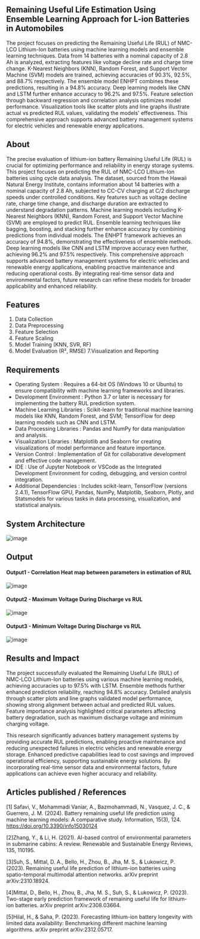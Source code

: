 ## Remaining Useful Life Estimation Using Ensemble Learning Approach for L-ion Batteries in Automobiles

The project focuses on predicting the Remaining Useful Life (RUL) of NMC-LCO Lithium-Ion batteries using machine learning models and ensemble learning techniques. Data from 14 batteries with a nominal capacity of 2.8 Ah is analyzed, extracting features like voltage decline rate and charge time change. K-Nearest Neighbors (KNN), Random Forest, and Support Vector Machine (SVM) models are trained, achieving accuracies of 90.3%, 92.5%, and 88.7% respectively. The ensemble model ENHPT combines these predictions, resulting in a 94.8% accuracy. Deep learning models like CNN and LSTM further enhance accuracy to 96.2% and 97.5%. Feature selection through backward regression and correlation analysis optimizes model performance. Visualization tools like scatter plots and line graphs illustrate actual vs predicted RUL values, validating the models' effectiveness. This comprehensive approach supports advanced battery management systems for electric vehicles and renewable energy applications.
## About
<!--Detailed Description about the project-->
The precise evaluation of lithium-ion battery Remaining Useful Life (RUL) is crucial for optimizing performance and reliability in energy storage systems. This project focuses on predicting the RUL of NMC-LCO Lithium-Ion batteries using cycle data analysis. The dataset, sourced from the Hawaii Natural Energy Institute, contains information about 14 batteries with a nominal capacity of 2.8 Ah, subjected to CC-CV charging at C/2 discharge speeds under controlled conditions. Key features such as voltage decline rate, charge time change, and discharge duration are extracted to understand degradation patterns. Machine learning models including K-Nearest Neighbors (KNN), Random Forest, and Support Vector Machine (SVM) are employed to predict RUL. Ensemble learning techniques like bagging, boosting, and stacking further enhance accuracy by combining predictions from individual models. The ENHPT framework achieves an accuracy of 94.8%, demonstrating the effectiveness of ensemble methods. Deep learning models like CNN and LSTM improve accuracy even further, achieving 96.2% and 97.5% respectively. This comprehensive approach supports advanced battery management systems for electric vehicles and renewable energy applications, enabling proactive maintenance and reducing operational costs. By integrating real-time sensor data and environmental factors, future research can refine these models for broader applicability and enhanced reliability.

## Features
<!--List the features of the project as shown below-->
1. Data Collection
2. Data Preprocessing
3. Feature Selection
4. Feature Scaling
5. Model Training (KNN, SVR, RF)
6. Model Evaluation (R², RMSE)
7.Visualization and Reporting



## Requirements
<!--List the requirements of the project as shown below-->
* Operating System : Requires a 64-bit OS (Windows 10 or Ubuntu) to ensure compatibility with machine learning frameworks and libraries.
* Development Environment : Python 3.7 or later is necessary for implementing the battery RUL prediction system.
* Machine Learning Libraries : Scikit-learn for traditional machine learning models like KNN, Random Forest, and SVM; TensorFlow for deep learning models such as CNN and LSTM.
* Data Processing Libraries : Pandas and NumPy for data manipulation and analysis.
* Visualization Libraries : Matplotlib and Seaborn for creating visualizations of model performance and feature importance.
* Version Control : Implementation of Git for collaborative development and effective code management.
* IDE : Use of Jupyter Notebook or VSCode as the Integrated Development Environment for coding, debugging, and version control integration.
* Additional Dependencies : Includes scikit-learn, TensorFlow (versions 2.4.1), TensorFlow GPU, Pandas, NumPy, Matplotlib, Seaborn, Plotly, and Statsmodels for various tasks in data processing, visualization, and statistical analysis.

## System Architecture
<!--Embed the system architecture diagram as shown below-->
![image](https://github.com/user-attachments/assets/f0a1dfd3-aa6d-43a4-bc66-2d65717e3650)


## Output

<!--Embed the Output picture at respective places as shown below as shown below-->
#### Output1 - Correlation Heat map between parameters in estimation of RUL

![image](https://github.com/user-attachments/assets/24ffe5ff-b056-4409-b118-ad17261ad170)


#### Output2 - Maximum Voltage During Discharge vs RUL
![image](https://github.com/user-attachments/assets/fe3049f0-3a6f-4d77-b81d-616fcb75bb84)


#### Output3 - Minimum Voltage During Discharge vs RUL
![image](https://github.com/user-attachments/assets/3f0679ac-dc70-483b-8a09-ae293db19208)



## Results and Impact
<!--Give the results and impact as shown below-->
The project successfully evaluated the Remaining Useful Life (RUL) of NMC-LCO Lithium-Ion batteries using various machine learning models, achieving accuracies up to 97.5% with LSTM. Ensemble methods further enhanced prediction reliability, reaching 94.8% accuracy. Detailed analysis through scatter plots and line graphs validated model performance, showing strong alignment between actual and predicted RUL values. Feature importance analysis highlighted critical parameters affecting battery degradation, such as maximum discharge voltage and minimum charging voltage.

This research significantly advances battery management systems by providing accurate RUL predictions, enabling proactive maintenance and reducing unexpected failures in electric vehicles and renewable energy storage. Enhanced predictive capabilities lead to cost savings and improved operational efficiency, supporting sustainable energy solutions. By incorporating real-time sensor data and environmental factors, future applications can achieve even higher accuracy and reliability.

## Articles published / References
[1] Safavi, V., Mohammadi Vaniar, A., Bazmohammadi, N., Vasquez, J. C., & Guerrero, J. M. (2024). Battery remaining useful life prediction using machine learning models: A comparative study. Information, 15(3), 124. https://doi.org/10.3390/info15030124

[2]Zhang, Y., & Li, H. (2021). AI-based control of environmental parameters in submarine cabins: A review. Renewable and Sustainable Energy Reviews, 135, 110195.

[3]Suh, S., Mittal, D. A., Bello, H., Zhou, B., Jha, M. S., & Lukowicz, P. (2023). Remaining useful life prediction of lithium-ion batteries using spatio-temporal multimodal attention networks. arXiv preprint arXiv:2310.18924.

[4]Mittal, D., Bello, H., Zhou, B., Jha, M. S., Suh, S., & Lukowicz, P. (2023). Two-stage early prediction framework of remaining useful life for lithium-ion batteries. arXiv preprint arXiv:2308.03664.

[5]Hilal, H., & Saha, P. (2023). Forecasting lithium-ion battery longevity with limited data availability: Benchmarking different machine learning algorithms. arXiv preprint arXiv:2312.05717.
